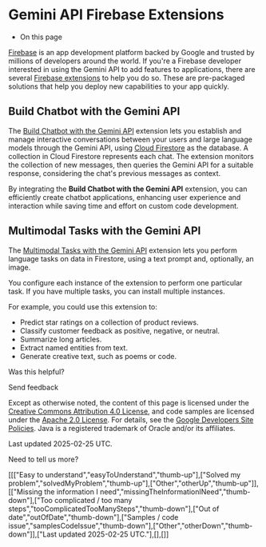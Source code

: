 # Gemini API Firebase Extensions

* On this page

[Firebase](https://firebase.google.com/) is an app development platform backed by Google and
trusted by millions of developers around the world. If you're a Firebase
developer interested in using the Gemini API to add features to
applications, there are several [Firebase extensions](https://extensions.dev/extensions) to help you
do so. These are pre-packaged solutions that help you deploy new capabilities to
your app quickly.

## Build Chatbot with the Gemini API

The [Build Chatbot with the Gemini API](https://extensions.dev/extensions/googlecloud/firestore-genai-chatbot) extension lets you establish and
manage interactive conversations between your users and large language models
through the Gemini API, using [Cloud Firestore](https://firebase.google.com/docs/firestore) as the database.
A collection in Cloud Firestore represents each chat. The extension monitors the
collection of new messages, then queries the Gemini API for a suitable response,
considering the chat's previous messages as context.

By integrating the **Build Chatbot with the Gemini API** extension, you can
efficiently create chatbot applications, enhancing user experience and
interaction while saving time and effort on custom code development.

## Multimodal Tasks with the Gemini API

The [Multimodal Tasks with the Gemini API](https://extensions.dev/extensions/googlecloud/firestore-multimodal-genai) extension lets you perform
language tasks on data in Firestore, using a text prompt and, optionally, an
image.

You configure each instance of the extension to perform one particular task. If
you have multiple tasks, you can install multiple instances.

For example, you could use this extension to:

* Predict star ratings on a collection of product reviews.
* Classify customer feedback as positive, negative, or neutral.
* Summarize long articles.
* Extract named entities from text.
* Generate creative text, such as poems or code.

Was this helpful?

Send feedback

Except as otherwise noted, the content of this page is licensed under the [Creative Commons Attribution 4.0 License](https://creativecommons.org/licenses/by/4.0/), and code samples are licensed under the [Apache 2.0 License](https://www.apache.org/licenses/LICENSE-2.0). For details, see the [Google Developers Site Policies](https://developers.google.com/site-policies). Java is a registered trademark of Oracle and/or its affiliates.

Last updated 2025-02-25 UTC.

Need to tell us more?

[[["Easy to understand","easyToUnderstand","thumb-up"],["Solved my problem","solvedMyProblem","thumb-up"],["Other","otherUp","thumb-up"]],[["Missing the information I need","missingTheInformationINeed","thumb-down"],["Too complicated / too many steps","tooComplicatedTooManySteps","thumb-down"],["Out of date","outOfDate","thumb-down"],["Samples / code issue","samplesCodeIssue","thumb-down"],["Other","otherDown","thumb-down"]],["Last updated 2025-02-25 UTC."],[],[]]